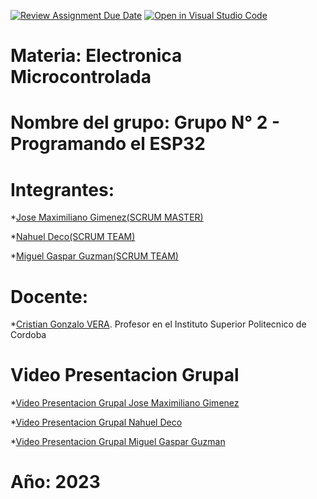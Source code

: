 [![Review Assignment Due Date](https://classroom.github.com/assets/deadline-readme-button-8d59dc4de5201274e310e4c54b9627a8934c3b88527886e3b421487c677d23eb.svg)](https://classroom.github.com/a/J_sTf_W8) [![Open in Visual Studio Code](https://classroom.github.com/assets/open-in-vscode-c66648af7eb3fe8bc4f294546bfd86ef473780cde1dea487d3c4ff354943c9ae.svg)](https://classroom.github.com/online_ide?assignment_repo_id=10776980&assignment_repo_type=AssignmentRepo)

# Materia: Electronica Microcontrolada

# Nombre del grupo: Grupo N° 2 - Programando el ESP32

# Integrantes: 

*<a href="https://github.com/Maxg8704">Jose Maximiliano Gimenez(SCRUM MASTER)</a>

*<a href="https://github.com/NahuelDe">Nahuel Deco(SCRUM TEAM)</a>

*<a href="https://github.com/MrGuz2022">Miguel Gaspar Guzman(SCRUM TEAM)</a> 

# Docente: 

*<a href="https://github.com/Gona79">Cristian Gonzalo VERA</a>. Profesor en el Instituto Superior Politecnico de Cordoba 

# Video Presentacion Grupal

*<a href="https://drive.google.com/file/d/1IqIs-283KVwTXiYG-mrrgTA1uq1RlDIF/view">Video Presentacion Grupal Jose Maximiliano Gimenez</a>

*<a href="https://drive.google.com/file/d/15WXmeoAalNFsGodtHCqidYYtJ_eBLx82/view">Video Presentacion Grupal Nahuel Deco</a>

*<a href="https://drive.google.com/file/d/1IqIs-283KVwTXiYG-mrrgTA1uq1RlDIF/view">Video Presentacion Grupal Miguel Gaspar Guzman</a>

# Año: 2023

